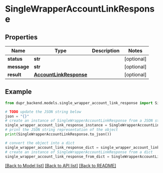 # SingleWrapperAccountLinkResponse


## Properties

Name | Type | Description | Notes
------------ | ------------- | ------------- | -------------
**status** | **str** |  | [optional] 
**message** | **str** |  | [optional] 
**result** | [**AccountLinkResponse**](AccountLinkResponse.md) |  | [optional] 

## Example

```python
from dupr_backend.models.single_wrapper_account_link_response import SingleWrapperAccountLinkResponse

# TODO update the JSON string below
json = "{}"
# create an instance of SingleWrapperAccountLinkResponse from a JSON string
single_wrapper_account_link_response_instance = SingleWrapperAccountLinkResponse.from_json(json)
# print the JSON string representation of the object
print(SingleWrapperAccountLinkResponse.to_json())

# convert the object into a dict
single_wrapper_account_link_response_dict = single_wrapper_account_link_response_instance.to_dict()
# create an instance of SingleWrapperAccountLinkResponse from a dict
single_wrapper_account_link_response_from_dict = SingleWrapperAccountLinkResponse.from_dict(single_wrapper_account_link_response_dict)
```
[[Back to Model list]](../README.md#documentation-for-models) [[Back to API list]](../README.md#documentation-for-api-endpoints) [[Back to README]](../README.md)


